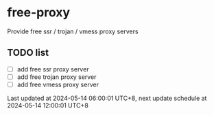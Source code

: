 
# free-proxy
Provide free ssr / trojan / vmess proxy servers


## TODO list
- [ ] add free ssr proxy server
- [ ] add free trojan proxy server
- [ ] add free vmess proxy server

Last updated at 2024-05-14 06:00:01 UTC+8, next update schedule at 2024-05-14 12:00:01 UTC+8

